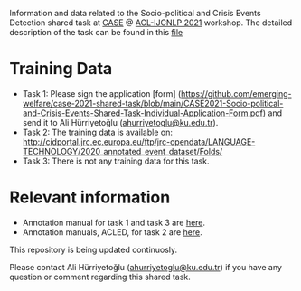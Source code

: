 Information and data related to the Socio-political and Crisis Events Detection shared task at [CASE](https://emw.ku.edu.tr/case-2021/) @ [ACL-IJCNLP 2021](https://2021.aclweb.org/) workshop. The detailed description of the task can be found in this [file](https://github.com/emerging-welfare/case-2021-shared-task/blob/main/20210224-CASE-2021-ProtestNews-Task-description.pdf)


# Training Data
* Task 1: Please sign the application [form] (https://github.com/emerging-welfare/case-2021-shared-task/blob/main/CASE2021-Socio-political-and-Crisis-Events-Shared-Task-Individual-Application-Form.pdf) and send it to Ali Hürriyetoğlu (ahurriyetoglu@ku.edu.tr).
* Task 2: The training data is available on: http://cidportal.jrc.ec.europa.eu/ftp/jrc-opendata/LANGUAGE-TECHNOLOGY/2020_annotated_event_dataset/Folds/
* Task 3: There is not any training data for this task.


# Relevant information
* Annotation manual for task 1 and task 3 are [here](https://github.com/emerging-welfare/general_info/tree/master/annotation-manuals).
* Annotation manuals, ACLED, for task 2 are [here](https://acleddata.com/resources/general-guides/#1603120929112-8ecf0356-6cf0).

This repository is being updated continuosly. 

Please contact Ali Hürriyetoğlu (ahurriyetoglu@ku.edu.tr) if you have any question or comment regarding this shared task.
